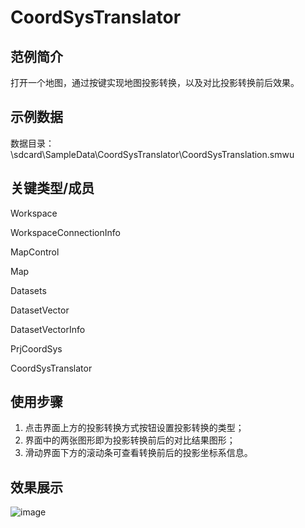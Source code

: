 # CoordSysTranslator

## 范例简介

打开一个地图，通过按键实现地图投影转换，以及对比投影转换前后效果。

## 示例数据

数据目录：\sdcard\SampleData\CoordSysTranslator\CoordSysTranslation.smwu

## 关键类型/成员
Workspace
 
WorkspaceConnectionInfo	

MapControl	

Map	

Datasets
 
DatasetVector	
 
DatasetVectorInfo

PrjCoordSys

CoordSysTranslator

## 使用步骤

1. 点击界面上方的投影转换方式按钮设置投影转换的类型；
2. 界面中的两张图形即为投影转换前后的对比结果图形；
3. 滑动界面下方的滚动条可查看转换前后的投影坐标系信息。

## 效果展示

![image](https://github.com/SuperMap/iMobile-SampleCode/blob/master/AndroidStudioSampleCode/coordsystranslator/coordsystranslator.png)

